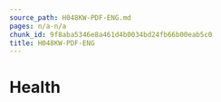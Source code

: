 ```yaml
---
source_path: H048KW-PDF-ENG.md
pages: n/a-n/a
chunk_id: 9f8aba5346e8a461d4b0034bd24fb66b00eab5c0
title: H048KW-PDF-ENG
---
```

# Health
